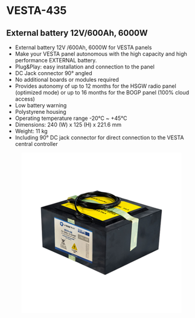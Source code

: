 # VESTA-435

## External battery 12V/600Ah, 6000W

* External battery 12V /600Ah, 6000W for VESTA panels
* Make your VESTA panel autonomous with the high capacity and high performance EXTERNAL battery.
* Plug\&Play: easy installation and connection to the panel
* DC Jack connector 90° angled
* No additional boards or modules required
* Provides autonomy of up to 12 months for the HSGW radio panel (optimized mode) or up to 16 months for the BOGP panel (100% cloud access)
* Low battery warning
* Polystyrene housing
* Operating temperature range -20°C \~ +45°C
* Dimensions: 240 (W) x 125 (H) x 221.6 mm
* Weight: 11 kg
* Including 90° DC jack connector for direct connection to the VESTA central controller

<figure><img src=".gitbook/assets/image (4) (1) (1) (1) (1) (1).png" alt=""><figcaption></figcaption></figure>
